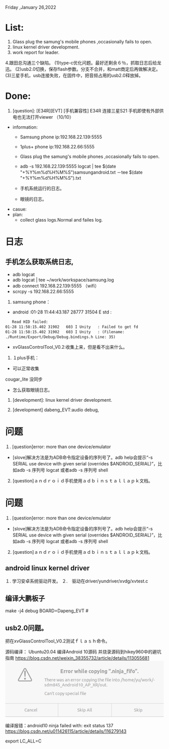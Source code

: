 Friday ,January 26,2022

# List:
1. Glass  plug the samung's mobile phones ,occasionally fails to open.
2. linux kernel driver development.
3. work report for leader.

4.跟田总沟通三个缺陷。
(1)type-c优化问题。最好还剩余６％，抓取日志后给龙迅。
(2)usb2.0切换，保存flash参数。分支不合并，和matt商定后再做解决定。
(3)三星手机，usb连接失败，在固件中，把音频占用的usb2.0释放掉。


# Done:
1. [question]:  [E34R][EVT] [手机兼容性] E34R 连接三星S21 手机即使有外部供电也无法打开viewer （10/10）
- information:
  - Samsung phone ip:192.168.22.139:5555 
  - 1plus+ phone ip:192.168.22.66:5555 
  - Glass  plug the samung's mobile phones ,occasionally fails to open.
  - adb -s 192.168.22.139:5555 logcat | tee $(date "+%Y%m%d%H%M%S")samsungandroid.txt
－tee $(date "+%Y%m%d%H%M%S").txt

  - 手机系统运行的日志。
  - 眼镜的日志。
- casue:
- plan:
  - collect glass logs.Normal and failes log.

# 日志
## 手机怎么获取系统日志,
  - adb logcat
  - adb logcat | tee ~/work/workspace/samsung.log
  - adb connect 192.168.22.139:5555 （wifi）
  - scrcpy -s 192.168.22.66:5555
1. samsung phone：
- android :01-28 11:44:43.187 28777 31504 E std     :
```
   Read HID failed: 
01-28 11:58:15.402 31902   603 I Unity   : Failed to get fd 
01-28 11:58:15.402 31902   603 I Unity   : (Filename: ./Runtime/Export/Debug/Debug.bindings.h Line: 35)
```
- xvGlassControlTool_V0.2:收集上来，但是看不出来什么。
1. １plus手机：
- 可以正常收集
  

cougar_lite 没同步

 - 怎么获取眼镜日志。
1. [development]: linux kernel driver development.


2. [development] dabeng_EVT:audio debug,

# 问题
１. [question]error: more than one device/emulator
- [slove]解决方法是为ADB命令指定设备的序列号了。adb help会提示“-s SERIAL  use device with given serial (overrides $ANDROID_SERIAL)”，比如adb -s 序列号 logcat 或者adb -s 序列号 shell 
2. [question]ａｎｄｒｏｉｄ手机使用ａｄｂｉｎｓｔａｌｌａｐｋ文档。

# 问题
１. [question]error: more than one device/emulator
- [slove]解决方法是为ADB命令指定设备的序列号了。adb help会提示“-s SERIAL  use device with given serial (overrides $ANDROID_SERIAL)”，比如adb -s 序列号 logcat 或者adb -s 序列号 shell 
2. [question]ａｎｄｒｏｉｄ手机使用ａｄｂｉｎｓｔａｌｌａｐｋ文档。


## android linux kernel driver 
１. 学习安卓系统驱动开发。
２.　驱动在driver/yundriver/xvdg/xvtest.c


## 编译大鹏板子
make -j4 debug BOARD=Dapeng_EVT #


## usb2.0问题。
把在xvGlassControlTool_V0.2测试ｆｌａｓｈ命令。


源码编译：
Ubuntu20.04 编译Android 10源码 并烧录源码到hikey960中的避坑指南
https://blog.csdn.net/weixin_38355732/article/details/113055681
![picture 1](../../../images/9cc6079581f1e13749b8921dbc067602fd1f4c226e8137a2d0d6e31132dea2df.png)  


编译报错：android10  ninja failed with: exit status 137
https://blog.csdn.net/u011426115/article/details/116279143

export LC_ALL=C
